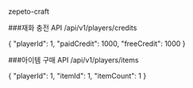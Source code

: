 zepeto-craft


###재화 충전 API
/api/v1/players/credits<br>

{
"playerId": 1,
"paidCredit": 1000,
"freeCredit": 1000
}

###아이템 구매 API
/api/v1/players/items<br>

{
"playerId": 1,
"itemId": 1,
"itemCount": 1
}
